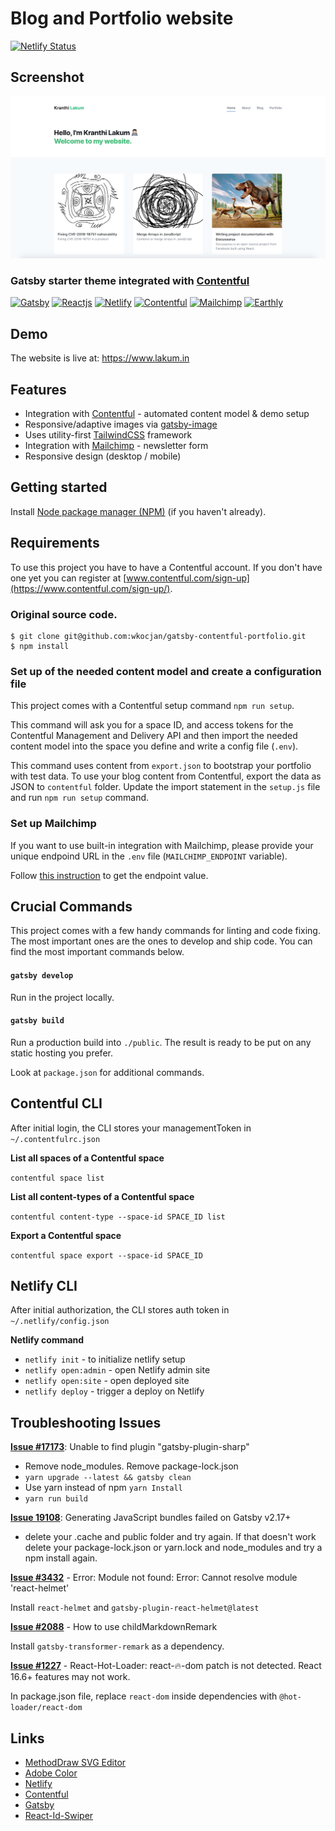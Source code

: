 # Blog and Portfolio website

[![Netlify Status](https://api.netlify.com/api/v1/badges/5db30996-3abd-4a1f-bfbf-8c100e86dbbb/deploy-status)](https://app.netlify.com/sites/kranthilakum/deploys)

## Screenshot

![The home page](screenshot.png?raw=true)

### Gatsby starter theme integrated with [Contentful](https://www.contentful.com)

[![Gatsby](https://img.shields.io/badge/🌐-Gatsby-%23542c85)](https://gatsbyjs.com)
[![Reactjs](https://img.shields.io/badge/🌐-ReactJs-%2361dafb)](https://www.reactjs.org)
[![Netlify](https://img.shields.io/badge/🌐-Netlify-teal)](https://www.netlify.com)
[![Contentful](https://img.shields.io/badge/🌐-Contentful-%23306bc4)](https://www.contentful.com)
[![Mailchimp](https://img.shields.io/badge/🌐-Mailchimp-%23004e56)](https://mailchimp.com)
[![Earthly](https://img.shields.io/badge/🌐-Earthly-blue)](https://earthly.dev)

## Demo

The website is live at: https://www.lakum.in

## Features

- Integration with [Contentful](https://www.contentful.com) - automated content model & demo setup
- Responsive/adaptive images via [gatsby-image](https://www.gatsbyjs.org/packages/gatsby-image/)
- Uses utility-first [TailwindCSS](https://tailwindcss.com/) framework
- Integration with [Mailchimp](https://mailchimp.com/) - newsletter form
- Responsive design (desktop / mobile)

## Getting started

Install [Node package manager (NPM)](https://nodejs.org/) (if you haven't already).

## Requirements

To use this project you have to have a Contentful account. If you don't have one yet you can register at [www.contentful.com/sign-up](https://www.contentful.com/sign-up/).

### Original source code.

```
$ git clone git@github.com:wkocjan/gatsby-contentful-portfolio.git
$ npm install
```

### Set up of the needed content model and create a configuration file

This project comes with a Contentful setup command `npm run setup`.

This command will ask you for a space ID, and access tokens for the Contentful Management and Delivery API and then import the needed content model into the space you define and write a config file (`.env`).

This command uses content from `export.json` to bootstrap your portfolio with test data. To use your blog content from Contentful, export the data as JSON to `contentful` folder. Update the import statement in the `setup.js` file and run `npm run setup` command.

### Set up Mailchimp

If you want to use built-in integration with Mailchimp, please provide your unique endpoind URL in the `.env` file (`MAILCHIMP_ENDPOINT` variable).

Follow [this instruction](https://www.gatsbyjs.org/packages/gatsby-plugin-mailchimp/?=mailchimp#mailchimp-endpoint) to get the endpoint value.

## Crucial Commands

This project comes with a few handy commands for linting and code fixing. The most important ones are the ones to develop and ship code. You can find the most important commands below.

#### `gatsby develop`

Run in the project locally.

#### `gatsby build`

Run a production build into `./public`. The result is ready to be put on any static hosting you prefer.

Look at `package.json` for additional commands.

## Contentful CLI

After initial login, the CLI stores your managementToken in `~/.contentfulrc.json`

**List all spaces of a Contentful space**

`contentful space list`

**List all content-types of a Contentful space**

`contentful content-type --space-id SPACE_ID list`

**Export a Contentful space**

`contentful space export --space-id SPACE_ID`

## Netlify CLI

After initial authorization, the CLI stores auth token in `~/.netlify/config.json`

**Netlify command**
- `netlify init` - to initialize netlify setup
- `netlify open:admin` - open Netlify admin site
- `netlify open:site` - open deployed site
- `netlify deploy` - trigger a deploy on Netlify

## Troubleshooting Issues

**[Issue #17173](https://github.com/gatsbyjs/gatsby/issues/17173)**: Unable to find plugin "gatsby-plugin-sharp"

- Remove node_modules. Remove package-lock.json
- `yarn upgrade --latest && gatsby clean`
- Use yarn instead of npm `yarn Install`
- `yarn run build`

**[Issue 19108](https://github.com/gatsbyjs/gatsby/issues/19108)**: Generating JavaScript bundles failed on Gatsby v2.17+

- delete your .cache and public folder and try again. If that doesn't work delete your package-lock.json or yarn.lock and node_modules and try a npm install again.

**[Issue #3432](https://github.com/gatsbyjs/gatsby/issues/3432)** - Error: Module not found: Error: Cannot resolve module 'react-helmet'

Install `react-helmet` and `gatsby-plugin-react-helmet@latest`

**[Issue #2088](https://github.com/gatsbyjs/gatsby/issues/2088)** - How to use childMarkdownRemark

Install `gatsby-transformer-remark` as a dependency.

**[Issue #1227](https://github.com/gaearon/react-hot-loader/issues/1227)** - React-Hot-Loader: react-🔥-dom patch is not detected. React 16.6+ features may not work.

In package.json file, replace `react-dom` inside dependencies with `@hot-loader/react-dom`

## Links
- [MethodDraw SVG Editor](https://editor.method.ac/)
- [Adobe Color](https://color.adobe.com/create)
- [Netlify](https://netlify.com/)
- [Contentful](https://www.contentful.com)
- [Gatsby](https://www.gatsbyjs.org/)
- [React-Id-Swiper](https://react-id-swiper.ashernguyen.site/)